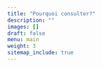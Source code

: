 ```yaml
---
title: "Pourquoi consulter?"
description: ""
images: []
draft: false
menu: main
weight: 3
sitemap_include: true
---
```

